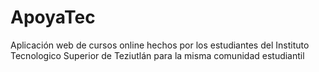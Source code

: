 # ApoyaTec

Aplicación web de cursos online hechos por los estudiantes del Instituto Tecnologico Superior de Teziutlán para la misma comunidad estudiantil
